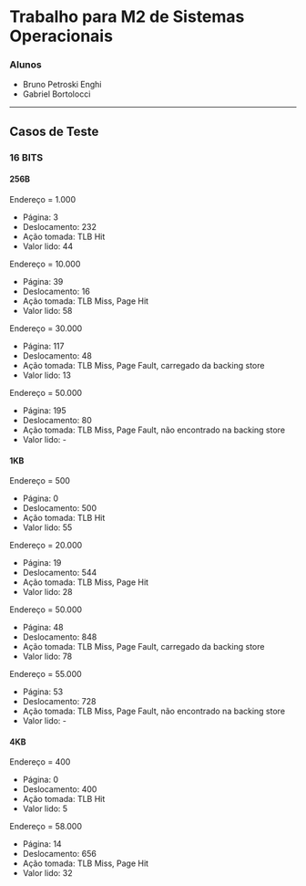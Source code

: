 # Trabalho para M2 de Sistemas Operacionais 

### Alunos
- Bruno Petroski Enghi
- Gabriel Bortolocci
  
---

## Casos de Teste

### 16 BITS

#### 256B
Endereço = 1.000
- Página: 3
- Deslocamento: 232
- Ação tomada: TLB Hit
- Valor lido: 44

Endereço = 10.000
- Página: 39
- Deslocamento: 16
- Ação tomada: TLB Miss, Page Hit
- Valor lido: 58

Endereço = 30.000
- Página: 117
- Deslocamento: 48
- Ação tomada: TLB Miss, Page Fault, carregado da backing store
- Valor lido: 13

Endereço = 50.000
- Página: 195
- Deslocamento: 80
- Ação tomada: TLB Miss, Page Fault, não encontrado na backing store
- Valor lido: -
  
#### 1KB
Endereço = 500
- Página: 0
- Deslocamento: 500
- Ação tomada: TLB Hit
- Valor lido: 55

Endereço = 20.000
- Página: 19
- Deslocamento: 544
- Ação tomada: TLB Miss, Page Hit
- Valor lido: 28

Endereço = 50.000
- Página: 48
- Deslocamento: 848
- Ação tomada: TLB Miss, Page Fault, carregado da backing store
- Valor lido: 78

Endereço = 55.000
- Página: 53
- Deslocamento: 728
- Ação tomada: TLB Miss, Page Fault, não encontrado na backing store
- Valor lido: -


#### 4KB
Endereço = 400
- Página: 0
- Deslocamento: 400
- Ação tomada: TLB Hit
- Valor lido: 5

Endereço = 58.000
- Página: 14
- Deslocamento: 656
- Ação tomada: TLB Miss, Page Hit
- Valor lido: 32

